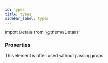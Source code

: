 ```yaml
---
id: types
title: types
sidebar_label: types
---
```


import Details from "@theme/Details"




### Properties

This element is often used without passing props

